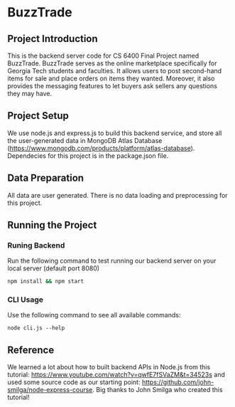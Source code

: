 # BuzzTrade

## Project Introduction

This is the backend server code for CS 6400 Final Project named BuzzTrade. BuzzTrade serves as the online marketplace specifically for Georgia Tech students and faculties. It allows users to post second-hand items for sale and place orders on items they wanted. Moreover, it also provides the messaging features to let buyers ask sellers any questions they may have. <br>

## Project Setup

We use node.js and express.js to build this backend service, and store all the user-generated data in MongoDB Atlas Database (https://www.mongodb.com/products/platform/atlas-database). Dependecies for this project is in the package.json file.

## Data Preparation

All data are user generated. There is no data loading and preprocessing for this project.

## Running the Project

### Runing Backend

Run the following command to test running our backend server on your local server (default port 8080)

```bash
npm install && npm start
```

### CLI Usage

Use the following command to see all available commands:

```
node cli.js --help
```

## Reference

We learned a lot about how to built backend APIs in Node.js from this tutorial: https://www.youtube.com/watch?v=qwfE7fSVaZM&t=34523s and used some source code as our starting point: https://github.com/john-smilga/node-express-course. Big thanks to John Smilga who created this tutorial!
